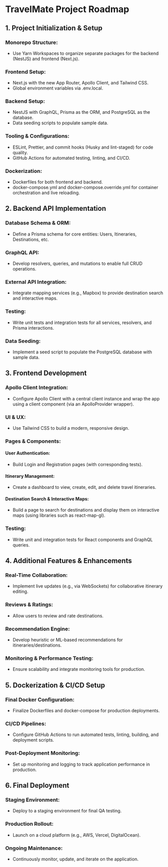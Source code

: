 # TravelMate Project Roadmap

## 1. Project Initialization & Setup

### Monorepo Structure:
- Use Yarn Workspaces to organize separate packages for the backend (NestJS) and frontend (Next.js).

### Frontend Setup:
- Next.js with the new App Router, Apollo Client, and Tailwind CSS.
- Global environment variables via .env.local.

### Backend Setup:
- NestJS with GraphQL, Prisma as the ORM, and PostgreSQL as the database.
- Data seeding scripts to populate sample data.

### Tooling & Configurations:
- ESLint, Prettier, and commit hooks (Husky and lint-staged) for code quality.
- GitHub Actions for automated testing, linting, and CI/CD.

### Dockerization:
- Dockerfiles for both frontend and backend.
- docker-compose.yml and docker-compose.override.yml for container orchestration and live reloading.

## 2. Backend API Implementation

### Database Schema & ORM:
- Define a Prisma schema for core entities: Users, Itineraries, Destinations, etc.

### GraphQL API:
- Develop resolvers, queries, and mutations to enable full CRUD operations.

### External API Integration:
- Integrate mapping services (e.g., Mapbox) to provide destination search and interactive maps.

### Testing:
- Write unit tests and integration tests for all services, resolvers, and Prisma interactions.

### Data Seeding:
- Implement a seed script to populate the PostgreSQL database with sample data.

## 3. Frontend Development

### Apollo Client Integration:
- Configure Apollo Client with a central client instance and wrap the app using a client component (via an ApolloProvider wrapper).

### UI & UX:
- Use Tailwind CSS to build a modern, responsive design.

### Pages & Components:
#### User Authentication:
- Build Login and Registration pages (with corresponding tests).

#### Itinerary Management:
- Create a dashboard to view, create, edit, and delete travel itineraries.

#### Destination Search & Interactive Maps:
- Build a page to search for destinations and display them on interactive maps (using libraries such as react-map-gl).

### Testing:
- Write unit and integration tests for React components and GraphQL queries.

## 4. Additional Features & Enhancements

### Real-Time Collaboration:
- Implement live updates (e.g., via WebSockets) for collaborative itinerary editing.

### Reviews & Ratings:
- Allow users to review and rate destinations.

### Recommendation Engine:
- Develop heuristic or ML-based recommendations for itineraries/destinations.

### Monitoring & Performance Testing:
- Ensure scalability and integrate monitoring tools for production.

## 5. Dockerization & CI/CD Setup

### Final Docker Configuration:
- Finalize Dockerfiles and docker-compose for production deployments.

### CI/CD Pipelines:
- Configure GitHub Actions to run automated tests, linting, building, and deployment scripts.

### Post-Deployment Monitoring:
- Set up monitoring and logging to track application performance in production.

## 6. Final Deployment

### Staging Environment:
- Deploy to a staging environment for final QA testing.

### Production Rollout:
- Launch on a cloud platform (e.g., AWS, Vercel, DigitalOcean).

### Ongoing Maintenance:
- Continuously monitor, update, and iterate on the application.